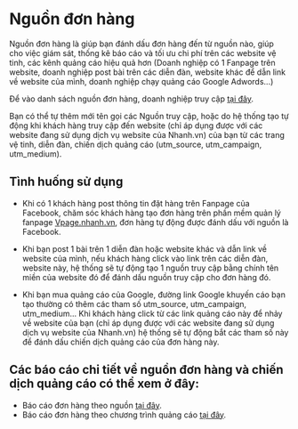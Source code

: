 # Nguồn đơn hàng

Nguồn đơn hàng là giúp bạn đánh dấu đơn hàng đến từ nguồn nào, giúp cho việc giám sát, thống kê báo cáo và tối ưu chi phí trên các website vệ tinh, các kênh quảng cáo hiệu quả hơn (Doanh nghiệp có 1 Fanpage trên website, doanh nghiệp post bài trên các diễn đàn, website khác để dẫn link về website của mình, doanh nghiệp chạy quảng cáo Google Adwords...)

Để vào danh sách nguồn đơn hàng, doanh nghiệp truy cập [tại đây](https://new.nhanh.vn/store/traffic/source).

Bạn có thể tự thêm mới tên gọi các Nguồn truy cập, hoặc do hệ thống tạo tự động khi khách hàng truy cập đến website (chỉ áp dụng được với các website đang sử dụng dịch vụ website của Nhanh.vn) của bạn từ các trang vệ tinh, diễn đàn, chiến dịch quảng cáo (utm_source, utm_campaign, utm_medium).

## Tình huống sử dụng 
- Khi có 1 khách hàng post thông tin đặt hàng trên Fanpage của Facebook, chăm sóc khách hàng tạo đơn hàng trên phần mềm quản lý fanpage [Vpage.nhanh.vn](https://vpage.nhanh.vn/), đơn hàng tự động được đánh dấu với nguồn là Facebook.

- Khi bạn post 1 bài trên 1 diễn đàn hoặc website khác và dẫn link về website của mình, nếu khách hàng click vào link trên các diễn đàn, website này, hệ thống sẽ tự động tạo 1 nguồn truy cập bằng chính tên miền của website đó để đánh dấu nguồn truy cập cho đơn hàng đó.

- Khi bạn mua quảng cáo của Google, đường link Google khuyến cáo bạn tạo thường có thêm các tham số utm_source, utm_campaign, utm_medium... Khi khách hàng click từ các link quảng cáo này để nhảy về website của bạn (chỉ áp dụng được với các website đang sử dụng dịch vụ website của Nhanh.vn) hệ thống sẽ tự động bắt các tham số này để đánh dấu chiến dịch quảng cáo của đơn hàng này.

## Các báo cáo chi tiết về nguồn đơn hàng và chiến dịch quảng cáo có thể xem ở đây:
- Báo cáo đơn hàng theo nguồn [tại đây](https://new.nhanh.vn/report/order/salechannel).
- Báo cáo đơn hàng theo chương trình quảng cáo [tại đây](https://new.nhanh.vn/report/order/utm).
